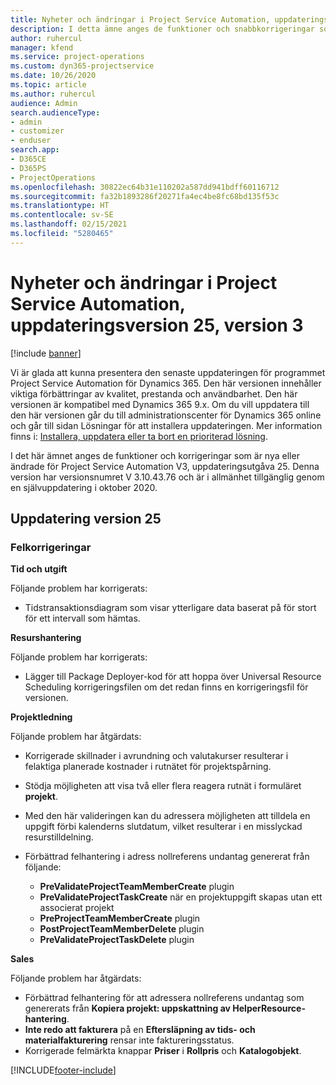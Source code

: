 ```yaml
---
title: Nyheter och ändringar i Project Service Automation, uppdateringsversion 25, version 3
description: I detta ämne anges de funktioner och snabbkorrigeringar som finns tillgängliga i Project Service Automation, uppdateringsversion 25, V3.
author: ruhercul
manager: kfend
ms.service: project-operations
ms.custom: dyn365-projectservice
ms.date: 10/26/2020
ms.topic: article
ms.author: ruhercul
audience: Admin
search.audienceType:
- admin
- customizer
- enduser
search.app:
- D365CE
- D365PS
- ProjectOperations
ms.openlocfilehash: 30822ec64b31e110202a587dd941bdff60116712
ms.sourcegitcommit: fa32b1893286f20271fa4ec4be8fc68bd135f53c
ms.translationtype: HT
ms.contentlocale: sv-SE
ms.lasthandoff: 02/15/2021
ms.locfileid: "5280465"
---
```

# <a name="whats-new-or-changed-in-project-service-automation-update-release-25-v3"></a>Nyheter och ändringar i Project Service Automation, uppdateringsversion 25, version 3

[!include [banner](../includes/psa-now-project-operations.md)]

Vi är glada att kunna presentera den senaste uppdateringen för programmet Project Service Automation för Dynamics 365. Den här versionen innehåller viktiga förbättringar av kvalitet, prestanda och användbarhet. Den här versionen är kompatibel med Dynamics 365 9.x. Om du vill uppdatera till den här versionen går du till administrationscenter för Dynamics 365 online och går till sidan Lösningar för att installera uppdateringen. Mer information finns i: [Installera, uppdatera eller ta bort en prioriterad lösning](https://docs.microsoft.com/power-platform/admin/install-remove-preferred-solution).

I det här ämnet anges de funktioner och korrigeringar som är nya eller ändrade för Project Service Automation V3, uppdateringsutgåva 25. Denna version har versionsnumret V 3.10.43.76 och är i allmänhet tillgänglig genom en självuppdatering i oktober 2020.

## <a name="update-release-25"></a>Uppdatering version 25

### <a name="bug-fixes"></a>Felkorrigeringar

**Tid och utgift**

Följande problem har korrigerats:

- Tidstransaktionsdiagram som visar ytterligare data baserat på för stort för ett intervall som hämtas.

**Resurshantering**

Följande problem har korrigerats:

- Lägger till Package Deployer-kod för att hoppa över Universal Resource Scheduling korrigeringsfilen om det redan finns en korrigeringsfil för versionen.

**Projektledning**

Följande problem har åtgärdats:

- Korrigerade skillnader i avrundning och valutakurser resulterar i felaktiga planerade kostnader i rutnätet för projektspårning.
- Stödja möjligheten att visa två eller flera reagera rutnät i formuläret **projekt**.
- Med den här valideringen kan du adressera möjligheten att tilldela en uppgift förbi kalenderns slutdatum, vilket resulterar i en misslyckad resurstilldelning.
- Förbättrad felhantering i adress nollreferens undantag genererat från följande:

    - **PreValidateProjectTeamMemberCreate** plugin
    - **PreValidateProjectTaskCreate** när en projektuppgift skapas utan ett associerat projekt
    - **PreProjectTeamMemberCreate** plugin
    - **PostProjectTeamMemberDelete** plugin
    - **PreValidateProjectTaskDelete** plugin

**Sales**

Följande problem har åtgärdats:

- Förbättrad felhantering för att adressera nollreferens undantag som genererats från **Kopiera projekt: uppskattning av HelperResource-hantering**.
- **Inte redo att fakturera** på en **Eftersläpning av tids- och materialfakturering** rensar inte faktureringsstatus.
- Korrigerade felmärkta knappar **Priser** i **Rollpris** och **Katalogobjekt**.


[!INCLUDE[footer-include](../includes/footer-banner.md)]